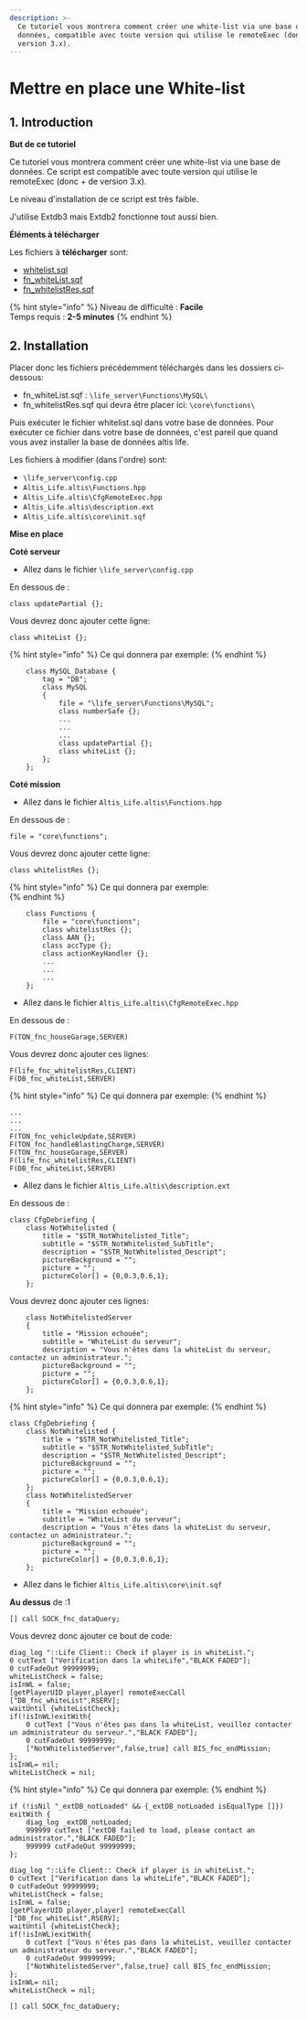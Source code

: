 ```yaml
---
description: >-
  Ce tutoriel vous montrera comment créer une white-list via une base de
  données, compatible avec toute version qui utilise le remoteExec (donc + de
  version 3.x).
---
```


# Mettre en place une White-list

## 1. Introduction <a id="bkmrk-page-title"></a>

**But de ce tutoriel**

Ce tutoriel vous montrera comment créer une white-list via une base de données. Ce script est compatible avec toute version qui utilise le remoteExec \(donc + de version 3.x\).

Le niveau d'installation de ce script est très faible.

J'utilise Extdb3 mais Extdb2 fonctionne tout aussi bien.

**Éléments à télécharger**

Les fichiers à **télécharger** sont:

* [whitelist.sql](https://wiki.altisdev.com/attachments/68)
* [fn\_whiteList.sqf](https://wiki.altisdev.com/attachments/69)
* [fn\_whitelistRes.sqf](https://wiki.altisdev.com/attachments/70)

{% hint style="info" %}
Niveau de difficulté : **Facile**  
Temps requis : **2-5 minutes**
{% endhint %}

## 2. Installation <a id="bkmrk-page-title"></a>

Placer donc les fichiers précédemment téléchargés dans les dossiers ci-dessous:

* fn\_whiteList.sqf :  `\life_server\Functions\MySQL\`
* fn\_whitelistRes.sqf qui devra être placer ici: `\core\functions\`

Puis exécuter le fichier whitelist.sql dans votre base de données. Pour exécuter ce fichier dans votre base de données, c'est pareil que quand vous avez installer la base de données altis life.

Les fichiers à modifier \(dans l'ordre\) sont:

* `\life_server\config.cpp`
* `Altis_Life.altis\Functions.hpp`
* `Altis_Life.altis\CfgRemoteExec.hpp`
* `Altis_Life.altis\description.ext`
* `Altis_Life.altis\core\init.sqf`

**Mise en place**

**Coté serveur**

* Allez dans le fichier `\life_server\config.cpp`

En dessous de :

```text
class updatePartial {};
```

Vous devrez donc ajouter cette ligne:

```text
class whiteList {};
```

{% hint style="info" %}
Ce qui donnera par exemple:
{% endhint %}

```text
    class MySQL_Database {
        tag = "DB";
        class MySQL
        {
            file = "\life_server\Functions\MySQL";
            class numberSafe {};
            ...
            ...
            ...
            class updatePartial {};
            class whiteList {};
        };
    };
```

**Coté mission**

* Allez dans le fichier `Altis_Life.altis\Functions.hpp`

En dessous de :

```text
file = "core\functions";
```

 Vous devrez donc ajouter cette ligne:

```text
class whitelistRes {};
```

{% hint style="info" %}
Ce qui donnera par exemple:  
{% endhint %}

```text
    class Functions {
        file = "core\functions";
        class whitelistRes {};
        class AAN {};
        class accType {};
        class actionKeyHandler {};
        ...
        ...
        ...
    };
```

* Allez dans le fichier `Altis_Life.altis\CfgRemoteExec.hpp`

En dessous de :

```text
F(TON_fnc_houseGarage,SERVER)
```

 Vous devrez donc ajouter ces lignes:

```text
F(life_fnc_whitelistRes,CLIENT)
F(DB_fnc_whiteList,SERVER)
```

{% hint style="info" %}
 Ce qui donnera par exemple:
{% endhint %}

```text
...
...
...
F(TON_fnc_vehicleUpdate,SERVER)
F(TON_fnc_handleBlastingCharge,SERVER)
F(TON_fnc_houseGarage,SERVER)
F(life_fnc_whitelistRes,CLIENT)
F(DB_fnc_whiteList,SERVER)
```

* Allez dans le fichier `Altis_Life.altis\description.ext`

En dessous de :

```text
class CfgDebriefing {
    class NotWhitelisted {
        title = "$STR_NotWhitelisted_Title";
        subtitle = "$STR_NotWhitelisted_SubTitle";
        description = "$STR_NotWhitelisted_Descript";
        pictureBackground = "";
        picture = "";
        pictureColor[] = {0,0.3,0.6,1};
    };
```

 Vous devrez donc ajouter ces lignes:

```text
    class NotWhitelistedServer
    {
        title = "Mission echouée";
        subtitle = "WhiteList du serveur";
        description = "Vous n'êtes dans la whiteList du serveur, contactez un administrateur.";
        pictureBackground = "";
        picture = "";
        pictureColor[] = {0,0.3,0.6,1};
    };
```

{% hint style="info" %}
Ce qui donnera par exemple:
{% endhint %}

```text
class CfgDebriefing {
    class NotWhitelisted {
        title = "$STR_NotWhitelisted_Title";
        subtitle = "$STR_NotWhitelisted_SubTitle";
        description = "$STR_NotWhitelisted_Descript";
        pictureBackground = "";
        picture = "";
        pictureColor[] = {0,0.3,0.6,1};
    };
    class NotWhitelistedServer
    {
        title = "Mission echouée";
        subtitle = "WhiteList du serveur";
        description = "Vous n'êtes dans la whiteList du serveur, contactez un administrateur.";
        pictureBackground = "";
        picture = "";
        pictureColor[] = {0,0.3,0.6,1};
    };
```



* Allez dans le fichier `Altis_Life.altis\core\init.sqf`

**Au dessus** de :1

```text
[] call SOCK_fnc_dataQuery;
```

Vous devrez donc ajouter ce bout de code:

```text
diag_log "::Life Client:: Check if player is in whiteList.";
0 cutText ["Verification dans la whiteLife","BLACK FADED"];
0 cutFadeOut 99999999;
whiteListCheck = false;
isInWL = false;
[getPlayerUID player,player] remoteExecCall ["DB_fnc_whiteList",RSERV];
waitUntil {whiteListCheck};
if(!isInWL)exitWith{
    0 cutText ["Vous n'êtes pas dans la whiteList, veuillez contacter un administrateur du serveur.","BLACK FADED"];
    0 cutFadeOut 99999999;
    ["NotWhitelistedServer",false,true] call BIS_fnc_endMission;
};
isInWL= nil;
whiteListCheck = nil;
```

{% hint style="info" %}
 Ce qui donnera par exemple:
{% endhint %}

```text
if (!isNil "_extDB_notLoaded" && {_extDB_notLoaded isEqualType []}) exitWith {
    diag_log _extDB_notLoaded;
    999999 cutText ["extDB failed to load, please contact an administrator.","BLACK FADED"];
    999999 cutFadeOut 99999999;
};

diag_log "::Life Client:: Check if player is in whiteList.";
0 cutText ["Verification dans la whiteLife","BLACK FADED"];
0 cutFadeOut 99999999;
whiteListCheck = false;
isInWL = false;
[getPlayerUID player,player] remoteExecCall ["DB_fnc_whiteList",RSERV];
waitUntil {whiteListCheck};
if(!isInWL)exitWith{
    0 cutText ["Vous n'êtes pas dans la whiteList, veuillez contacter un administrateur du serveur.","BLACK FADED"];
    0 cutFadeOut 99999999;
    ["NotWhitelistedServer",false,true] call BIS_fnc_endMission;
};
isInWL= nil;
whiteListCheck = nil;

[] call SOCK_fnc_dataQuery;
```



